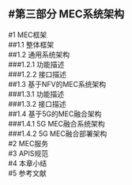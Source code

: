 #第三部分 MEC系统架构          
-------           
#1	MEC框架	             
##1.1	整体框架	            
##1.2	通用系统架构	               
###1.2.1	功能描述	               
###1.2.2	接口描述	                 
##1.3	基于NFV的MEC系统架构	                
###1.3.1	功能描述	               
###1.3.2	接口描述	                
##1.4	基于5G的MEC融合架构	                    
###1.4.1	5G MEC融合系统架构	                
###1.4.2	5G MEC融合部署架构	                
#2	MEC服务	                 
#3	APIS规范	               
#4	本章小结	             
#5	参考文献	             

